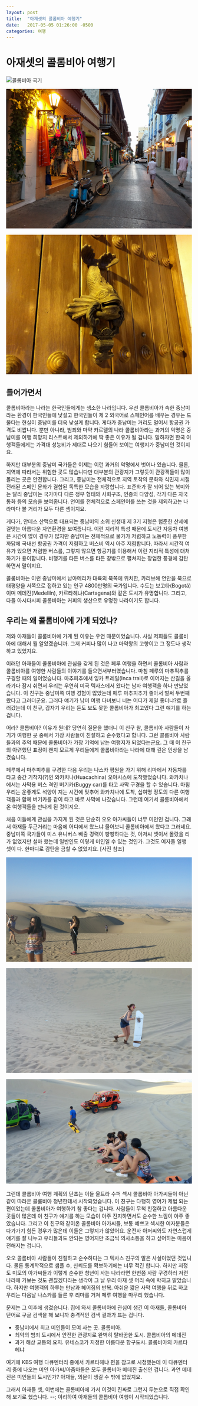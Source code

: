 ```yaml
---
layout: post
title:  "아재셋의 콜롬비아 여행기"
date:   2017-05-05 01:26:00 -0500
categories: 여행
---
```


# 아재셋의 콜롬비아 여행기

![콜롬비아 국기](../img/2017-05-05-colombia-trip-01-intro/flag-of-colombia.svg)

![Cartagena 거리](../img/2017-05-05-colombia-trip-01-intro/cartagena-street.jpg)

![이름모를 문장식](../img/2017-05-05-colombia-trip-01-intro/cartagena-fish-gargoyle.jpg)

## 들어가면서

콜롬비아라는 나라는 한국인들에게는 생소한 나라입니다. 우선 콜롬비아가 속한
중남미라는 환경이 한국인들에 낯설고 한국인들이 제 2 외국어로 스페인어를 배우는
경우는 드물다는 현실이 중남미를 더욱 낯설게 합니다. 게다가 중남미는 거리도
멀어서 항공권 가격도 비쌉니다. 뿐만 아니라, 범죄와 마약 카르텔의 나라
콜롬비아라는 과거의 악명은 중남미를 여행 희망지 리스트에서 제외하기에 딱 좋은
이유가 될 겁니다.  말하자면 한국 여행객들에게는 가격대 성능비가 제대로 나오기
힘들어 보이는 여행지가 중남미인 것이지요.

하지만 대부분의 중남미 국가들은 이제는 이런 과거의 악명에서 벗어나 있습니다.
물론, 지역에 따라서는 위험한 곳도 많습니다만 대부분의 관광지가 그렇듯이
관광객들이 많이 몰리는 곳은 안전합니다. 그리고, 중남미는 전체적으로 지역
토착의 문화와 식민지 시절 전래된 스페인 문화가 결합된 독특한 모습을
자랑합니다. 표준화가 잘 되어 있는 북미와는 달리 중남미는 국가마다 다른 정부
형태와 사회구조, 인종의 다양성, 각기 다른 자국 통화 등의 모습을 보여줍니다.
언어를 전체적으로 스페인어를 쓰는 것을 제외하고는 나라마다 볼 거리가 모두 다른
셈이지요.

게다가, 안데스 산맥으로 대표되는 중남미의 소위 신생대 제 3기 지형은 험준한
산세에 걸맞는 아름다운 자연환경을 보여줍니다. 이런 지리적 특성 때문에 도시간
자동차 여행은 시간이 많이 경우가 많지만 중남미는 전체적으로 물가가 저렴하고
노동력이 풍부한 까닭에 국내선 항공권 가격이 저렴하고 버스비 역시 아주
저렴합니다. 따라서 시간적 여유가 있으면 저렴한 버스를, 그렇지 않으면 항공기를
이용해서 이런 지리적 특성에 대처하기가 용이합니다. 비행기를 타든 버스를 타든
창밖으로 펼쳐지는 장엄한 풍경에 감탄하면서 말이지요.

콜롬비아는 이런 중남미에서 남아메리카 대륙의 북쪽에 위치한, 카리브해 연안을
북으로 태평양을 서쪽으로 접하고 있는 인구 4800만명의 국가입니다. 수도는
보고타(Bogotá)이며 메데진(Medellín), 카르타헤냐(Cartagena)와 같은 도시가
유명합니다. 그리고, 다들 아시다시피 콜롬비아는 커피의 생산으로 유명한
나라이기도 합니다.

## 우리는 왜 콜롬비아에 가게 되었나?

저와 아재들이 콜롬비아에 가게 된 이유는 우연 때문이었습니다. 사실 저희들도
콜롬비아에 대해서 뭘 알았겠습니까. 그저 커피나 많이 나고 마약왕의 고향이고 그
정도나 생각하고 있었지요.

이러던 아재들이 콜롬비아에 관심을 갖게 된 것은 페루 여행을 하면서 콜롬비아
사람과 콜롬비아를 여행한 사람들의 이야기를 들으면서부터였습니다. 마침 페루의
마추픽추를 구경할 때의 일이었습니다. 마추피추에서 잉카 트레일(Inca trail)로
이어지는 산길을 올라가다 잠시 쉬면서 우리는 우연히 미국 텍사스에서 왔다는 남자
여행객을 하나 만났었습니다. 이 친구는 중남미쪽 여행 경험이 많았는데 페루
마추피추가 좋아서 벌써 두번째 왔다고 그러더군요. 그러다 얘기가 남미 여행
다녀보니 너는 어디가 제일 좋더냐?로 흘러갔는데 이 친구, 갑자기 우리는 듣도
보도 못한 콜롬비아가 최고였다 그런 얘기를 하는 겁니다.

어라? 콜롬비아? 이유가 뭔데? 당연히 질문을 했더니 이 친구 왈, 콜롬비아
사람들이 자기가 여행한 곳 중에서 가장 사람들이 친절하고 순수했다고 합니다.
그런 콜롬비아 사람들과의 추억 때문에 콜롬비아가 가장 기억에 남는 여행지가
되었다는군요. 그 때 이 친구의 아련했던 표정이 왠지 모르게 우리들에게
콜롬비아라는 나라에 대해 깊은 인상을 남겼습니다.

페루에서 마추피추를 구경한 다음 우리는 나스카 평원을 가기 위해 리마에서
자동차를 타고 중간 기착지(?)인 와카치나(Huacachina) 오아시스에 도착했었습니다.
와카치나에서는 사막용 버스 격인 버기카(Buggy car)를 타고 사막 구경을 할 수
있습니다. 마침 우리는 운좋게도 석양이 지는 시간에 맞추어 와카치나에 도착,
십여명 정도의 다른 여행객들과 함께 버기카를 같이 타고 바로 사막에 나갔습니다.
그런데 여기서 콜롬비아에서 온 여행객들을 만나게 된 것이지요.

처음 이들에게 관심을 가지게 된 것은 단순히 오오 아가씨들이 너무 미인인 겁니다.
그래서 아재들 두근거리는 마음에 어디에서 왔느냐 물어보니 콜롬비아에서 왔다고
그러네요. 중남미쪽 국가들이 미스 유니버스 배출 경력이 빵빵하다는 것, 아저씨
셋이서 몰랐을 리가 없었지만 설마 했는데 일반인도 이렇게 미인일 수 있는 것인가.
그것도 여자들 일행 셋이 다. 한마디로 감탄을 금할 수 없었지요. [사진 참조]

![콜롬비아 아가씨들](../img/2017-05-05-colombia-trip-01-intro/colombia-girls-1.jpg)

![콜롬비아 등짝녀](../img/2017-05-05-colombia-trip-01-intro/colombia-등짝녀.jpg)

![콜롬비아 아가씨들](../img/2017-05-05-colombia-trip-01-intro/colombia-girls-3.jpg)

그런데 콜롬비아 여행 계획의 단초는 이들 울트라 수퍼 섹시 콜롬비아 아가씨들이
아닌 같이 따라온 콜롬비아 청년한테서 시작되었습니다. 이 친구는 다행히 영어가
제법 되는 편이었는데 콜롬비아가 여행하기 참 좋다는 겁니다. 사람들이 무척
친절하고 아름다운 곳들이 많은데 이 친구가 얘기를 하는 모습이 아주 진지하면서도
순수한 느낌이 아주 좋았습니다. 그리고 이 친구와 같이온 콜롬비아 아가씨들, 보통
예쁘고 섹시한 여자분들은 다가가기 힘든 경우가 많은데 이들은 그렇지가 않았어요.
운전사 아저씨와도 자연스럽게 얘기를 잘 나누고 우리들과도 안되는 영어지만
조금씩 의사소통을 하고 싶어하는 마음이 전해지는 겁니다.

오오 콜롬비아 사람들이 친절하고 순수하다는 그 텍사스 친구의 말은 사실이었던
것입니다. 물론 통계학적으로 샘플 수, 신뢰도를 확보하기에는 너무 적긴 합니다.
하지만 저정도 미모의 아가씨들과 이렇게 순수한 청년이 사는 나라라면 한번쯤 사람
구경하러 저런 나라에 가보는 것도 괜찮겠다라는 생각이 그 날 우리 아재 셋 머리
속에 박히고 말았습니다. 하지만 여행객의 하루는 만남과 헤어짐의 반복. 아쉬운
짧은 사막 여행을 뒤로 하고 우리는 다음날 나스카를 들른 후 리마를 거쳐 페루
여행을 마무리 했습니다.

문제는 그 이후에 생겼습니다. 집에 와서 콜롬비아에 관심이 생긴 이 아재들,
콜롬비아 단어로 구글 검색을 해 보니까 충격적인 검색 결과가 뜨는 겁니다.

  * 중남미에서 최고 미인들이 모여 사는 곳. 콜롬비아.
  * 최악의 범죄 도시에서 안전한 관광지로 완벽히 탈바꿈한 도시. 콜롬비아의 메데진
  * 과거 해상 교통의 요지. 유네스코가 지정한 아름다운 항구도시. 콜롬비아의 카르타헤냐

여기에 KBS 여행 다큐멘터리 중에서 카르타헤냐 편을 참고로 시청했는데 이
다큐멘터리 중에 나오는 미인 아가씨/아줌마들은 모두 콜롬비아 메데진 출신인
겁니다. 과연 메데진은 미인들의 도시인가? 아재들, 의문이 생길 수 밖에 없었지요.

그래서 아재들 셋, 이번에는 콜롬비아에 가서 이것이 진짜로 그런지 두눈으로 직접
확인해 보기로 했습니다. --; 이리하여 아재들의 콜롬비아 여행이 시작되었습니다.
